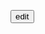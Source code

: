 <a href="https://app.pagescms.org/learn-perceive/learn-perceive.github.io/main/content/projects"><button>edit</button></a>
